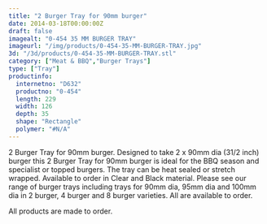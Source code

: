 ```yaml
---
title: "2 Burger Tray for 90mm burger"
date: 2014-03-18T00:00:00Z
draft: false
imagealt: "0-454 35 MM BURGER TRAY"
imageurl: "/img/products/0-454-35-MM-BURGER-TRAY.jpg"
3d: "/3d/products/0-454-35-MM-BURGER-TRAY.stl"
category: ["Meat & BBQ","Burger Trays"]
type: ["Tray"]
productinfo:
  internetno: "D632"
  productno: "0-454"
  length: 229
  width: 126
  depth: 35
  shape: "Rectangle"
  polymer: "#N/A"
---
```

2 Burger Tray for 90mm burger. Designed to take 2 x 90mm dia (31/2 inch) burger this 2 Burger Tray for 90mm burger is ideal for the BBQ season and specialist or topped burgers. The tray can be heat sealed or stretch wrapped. Available to order in Clear and Black material. Please see our range of burger trays including trays for 90mm dia, 95mm dia and 100mm dia in 2 burger, 4 burger and 8 burger varieties. All are available to order.

All products are made to order.